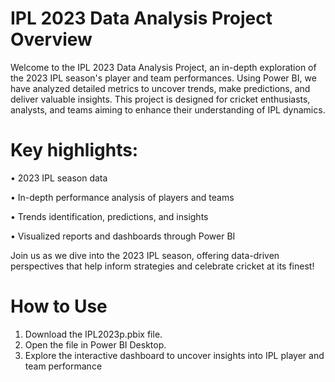 # IPL 2023 Data Analysis Project Overview

Welcome to the IPL 2023 Data Analysis Project, an in-depth exploration of the 2023 IPL season's player and team performances. Using Power BI, we have analyzed detailed metrics to uncover trends, make predictions, and deliver valuable insights. This project is designed for cricket enthusiasts, analysts, and teams aiming to enhance their understanding of IPL dynamics.

# Key highlights:

• 2023 IPL season data

• In-depth performance analysis of players and teams

• Trends identification, predictions, and insights

• Visualized reports and dashboards through Power BI

Join us as we dive into the 2023 IPL season, offering data-driven perspectives that help inform strategies and celebrate cricket at its finest!

# How to Use
1. Download the IPL2023p.pbix file.
2. Open the file in Power BI Desktop.
3. Explore the interactive dashboard to uncover insights into IPL player and team performance
